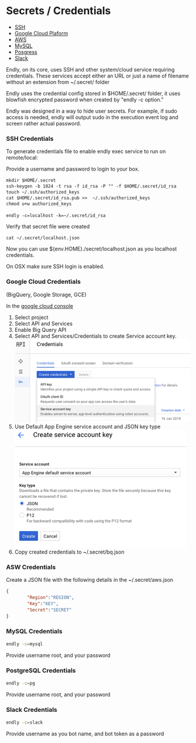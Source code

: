 # Secrets / Credentials

- [SSH](#ssh)
- [Google Cloud Plaform](#gc)
- [AWS](#aws)
- [MySQL](#mysql)
- [Posgress](#pg)
- [Slack](#slack)
    
Endly, on its core, uses SSH and other system/cloud service requiring credentials. These services accept either an URL or just a name of filename without an extension from ~/.secret/ folder

Endly uses the credential config stored in $HOME/.secret/ folder, it uses blowfish encrypted password when created by "endly -c option."

Endly was designed in a way to hide user secrets. For example, if sudo access is needed, endly will output sudo in the execution event log and screen rather actual password.



<a name="ssh"></a>
### SSH Credentials   

To generate credentials file to enable endly exec service to run on remote/local:

Provide a username and password to login to your box.

```text
mkdir $HOME/.secret
ssh-keygen -b 1024 -t rsa -f id_rsa -P "" -f $HOME/.secret/id_rsa
touch ~/.ssh/authorized_keys
cat $HOME/.secret/id_rsa.pub >>  ~/.ssh/authorized_keys 
chmod u+w authorized_keys

endly -c=localhost -k=~/.secret/id_rsa
```


Verify that secret file were created
```text
cat ~/.secret/localhost.json
```     
Now you can use ${env.HOME}./secret/localhost.json as you localhost credentials.

On OSX make sure SSH login is enabled.
     

<a name="gc"></a>
### Google Cloud Credentials
(BigQuery, Google Storage, GCE)


In the [google cloud console](https://console.cloud.google.com/?pli=1)

1. Select project
2. Select API and Services
3. Enable Big Query API
4. Select API and Services/Credentials to create Service account key. ![](gc_cred.png)
5. Use Default App Engine service account and JSON key type ![](gc_key.png)
6. Copy created credentials to ~/.secret/bq.json


<a name="aws"></a>
### ASW Credentials   

Create a JSON file with the following details in the ~/.secret/aws.json

```json
{
        "Region":"REGION",
        "Key":"KEY",
        "Secret":"SECRET"
}
```

<a name="mysql"></a>
### MySQL Credentials


```bash
endly -c=mysql
```
Provide username root, and your password



<a name="pg"></a>
### PostgreSQL Credentials


```bash
endly -c=pg
```
Provide username root, and your password


<a name="slack"></a>
### Slack Credentials   

```bash
endly -c=slack
```
Provide username as you bot name, and bot token as a password
